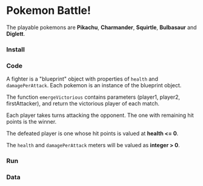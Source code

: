 # Pokemon Battle!
The playable pokemons are **Pikachu**, **Charmander**, **Squirtle**, **Bulbasaur** and **Diglett**.

### Install

### Code
A fighter is a "blueprint" object with properties of `health` and `damagePerAttack`. Each pokemon is an instance of the blueprint object.

The function `emergeVictorious` contains parameters (player1, player2, firstAttacker), and return the victorious player of each match.

Each player takes turns attacking the opponent. The one with remaining hit points is the winner. 

The defeated player is one whose hit points is valued at **health <= 0**.

The `health` and `damagePerAttack` meters will be valued as **integer > 0**.

### Run

### Data
